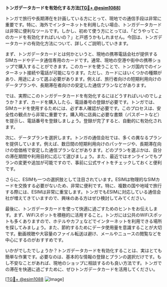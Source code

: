 **トンガデータカードを有効化する方法[[TG💪+ @esim1088](https://t.me/s/esim1088)]**

トンガで旅行や長期滞在を計画している方にとって、現地での通信手段は非常に重要です。特に、海外でインターネットを利用したい場合、トンガデータカードは非常に便利なツールです。しかし、初めて使う方にとっては、「どうやってこのカードを有効化すればいいの？」と戸惑うかもしれません。今回は、トンガデータカードの有効化方法について、詳しくご説明していきます。

まず、トンガデータカードとは何かというと、現地の携帯電話会社が提供するSIMカードやデータ通信専用のカードです。通常、現地の空港や街中の携帯ショップで購入することができます。このカードを使うことで、トンガ国内でのインターネット接続や電話が可能になります。ただし、カードにはいくつかの種類があり、用途によって選ぶ必要があります。例えば、旅行者向けの短期利用向けのデータプランや、長期滞在者向けの安定した通信プランなどがあります。

では、実際にこのトンガデータカードを有効化するにはどうすればいいのでしょうか？まず、カードを購入したら、電話番号の登録が必要です。トンガでは、SIMカードを使用するためには、必ず本人確認が必要です。このプロセスは、安全性の観点から非常に重要です。購入時に店員に必要な書類（パスポートなど）を提示し、電話番号を登録しましょう。登録が完了すると、自動的に有効化されます。

次に、データプランを選択します。トンガの通信会社では、多くの異なるプランを提供しています。例えば、数日間の短期利用向けのパッケージや、長期滞在向けの低価格で安定した通信プランなどがあります。どのプランを選ぶかは、自分の滞在期間や利用目的に応じて選びましょう。また、最近ではオンラインでもプランの変更や追加が可能ですので、事前に公式サイトをチェックしておくと便利です。

さらに、ESIMも一つの選択肢として注目されています。ESIMは物理的なSIMカードを交換する必要がないため、非常に便利です。特に、複数の国や地域で旅行する際には、ESIMは非常に重宝します。トンガでもESIMに対応している通信会社が増えてきていますので、興味のある方はぜひ検討してみてください。

最後に、トンガデータカードを使って快適に過ごすためのヒントをお伝えします。まず、WiFiスポットを積極的に活用すること。トンガには公共のWiFiスポットも多くありますので、ホテルやカフェなどでインターネットを利用できる場所を探してみましょう。また、節約するためにデータ使用量を意識することが大切です。動画視聴や大容量のファイル転送は避け、メールやニュースの閲覧などを中心にするのがおすすめです。

いかがでしたでしょうか？トンガデータカードを有効化することは、実はとても簡単な作業です。必要なのは、基本的な情報の登録とプランの選択だけです。もし不安なことがあれば、現地のショップに相談するのも良い方法です。トンガでの滞在を快適に過ごすために、ぜひトンガデータカードを活用してください。

[[TG💪+ @esim1088](https://t.me/s/esim1088) ![Image](https://i.postimg.cc/Y0z9fWf4/image.png)]